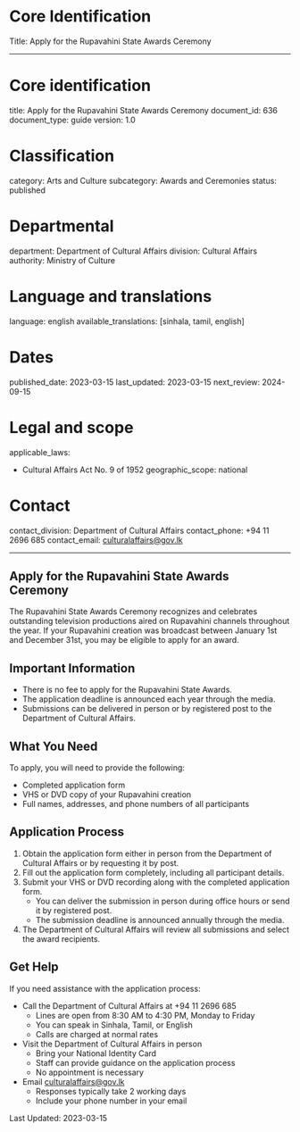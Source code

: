 # Core Identification
Title: Apply for the Rupavahini State Awards Ceremony

---
# Core identification
title: Apply for the Rupavahini State Awards Ceremony
document_id: 636
document_type: guide
version: 1.0

# Classification
category: Arts and Culture
subcategory: Awards and Ceremonies
status: published

# Departmental
department: Department of Cultural Affairs
division: Cultural Affairs
authority: Ministry of Culture

# Language and translations
language: english
available_translations: [sinhala, tamil, english]

# Dates
published_date: 2023-03-15
last_updated: 2023-03-15
next_review: 2024-09-15

# Legal and scope
applicable_laws:
  - Cultural Affairs Act No. 9 of 1952
geographic_scope: national

# Contact
contact_division: Department of Cultural Affairs
contact_phone: +94 11 2696 685
contact_email: culturalaffairs@gov.lk

---

## Apply for the Rupavahini State Awards Ceremony

The Rupavahini State Awards Ceremony recognizes and celebrates outstanding television productions aired on Rupavahini channels throughout the year. If your Rupavahini creation was broadcast between January 1st and December 31st, you may be eligible to apply for an award.

## Important Information

- There is no fee to apply for the Rupavahini State Awards.
- The application deadline is announced each year through the media.
- Submissions can be delivered in person or by registered post to the Department of Cultural Affairs.

## What You Need

To apply, you will need to provide the following:

- Completed application form
- VHS or DVD copy of your Rupavahini creation
- Full names, addresses, and phone numbers of all participants

## Application Process

1. Obtain the application form either in person from the Department of Cultural Affairs or by requesting it by post.
2. Fill out the application form completely, including all participant details.
3. Submit your VHS or DVD recording along with the completed application form.
   - You can deliver the submission in person during office hours or send it by registered post.
   - The submission deadline is announced annually through the media.
4. The Department of Cultural Affairs will review all submissions and select the award recipients.

## Get Help

If you need assistance with the application process:

- Call the Department of Cultural Affairs at +94 11 2696 685
  - Lines are open from 8:30 AM to 4:30 PM, Monday to Friday
  - You can speak in Sinhala, Tamil, or English
  - Calls are charged at normal rates
- Visit the Department of Cultural Affairs in person
  - Bring your National Identity Card
  - Staff can provide guidance on the application process
  - No appointment is necessary
- Email culturalaffairs@gov.lk
  - Responses typically take 2 working days
  - Include your phone number in your email

Last Updated: 2023-03-15